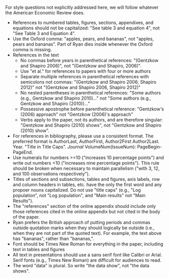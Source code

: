 For style questions not explicitly addressed here, we will follow whatever the American Economic Review does.

* References to numbered tables, figures, sections, appendixes, and equations should not be capitalized: "See table 3 and equation 4", not "See Table 3 and Equation 4".
* Use the Oxford comma: "apples, pears, and bananas", not "apples, pears and bananas". Part of Ryan dies inside whenever the Oxford comma is missing.
* References in the text
  - No commas before years in parenthetical references: "(Gentzkow and Shapiro 2006)", not "(Gentzkow and Shapiro, 2006)".
  - Use "et al." for references to papers with four or more authors
  - Separate multiple references in parenthetical references with semicolons not commas: "(Gentzkow and Shapiro 2006; Shapiro 2012)" not "(Gentzkow and Shapiro 2006, Shapiro 2012)"
  - No nested parentheses in parenthetical references: "Some authors (e.g., Gentzkow and Shapiro 2010)..." not "Some authors (e.g., Gentzkow and Shapiro (2010))..."
  - Possessive apostrophe before parenthetical reference: "Gentzkow's (2006) approach" not "Gentzkow (2006)'s approach"
  - Verbs apply to the paper, not its authors, and are therefore singular: "Gentzkow and Shapiro (2010) shows", not "Gentzkow and Shapiro (2010) show".
* For references in bibliography, please use a consistent format. The preferred format is AuthorLast, AuthorFirst, Author2First Author2Last. Year. "Title in Title Caps". *Journal* VolumeNum(IssueNum): PageBegin-PageEnd.
* Use numerals for numbers >=10 ("increases 10 percentage points") and write out numbers <10 ("increases nine percentage points"). This rule should be broken when necessary to maintain parallelism ("with 3, 12, and 100 observations respectively").
* Titles of sections and subsections, tables and figures, axis labels, row and column headers in tables, etc. have the only the first word and any propoer nouns capitalized. Do not use "title caps" (e.g., "Log population", not "Log population", and "Main results" not "Main Results").
* The "references" section of the online appendix should include only those references cited in the online appendix but not cited in the body of the paper.
* Ryan prefers the British approach of putting periods and commas outside quotation marks when they should logically be outside (i.e., when they are not part of the quoted text). For example, the text above has "bananas", rather than "bananas,". 
* Font should be Times New Roman for everything in the paper, including text in tables and figures
* All text in presentations should use a sans serif font like Calibri or Arial. Serif fonts (e.g., Times New Roman) are difficult for audiences to read.
* The word "data" is plural. So write "the data show", not "the data shows".
